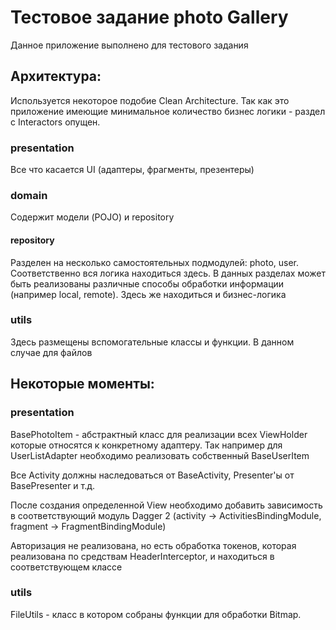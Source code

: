# Тестовое задание photo Gallery
Данное приложение выполнено для тестового задания 
## Архитектура:
Иcпользуется некоторое подобие Clean Architecture. Так как это приложение имеющие минимальное количество бизнес логики - раздел с Interactors опущен.
### presentation
Все что касается UI (адаптеры, фрагменты, презентеры)
### domain
Содержит модели (POJO) и repository 
#### repository
Разделен на несколько самостоятельных подмодулей: photo, user. Соответственно вся логика находиться здесь. 
В данных разделах может быть реализованы различные способы обработки информации (например local, remote). Здесь же находиться и бизнес-логика
### utils
Здесь размещены вспомогательные классы и функции. В данном случае для файлов

## Некоторые моменты:

### presentation
BasePhotoItem - абстрактный класс для реализации всех ViewHolder которые относятся к конкретному адаптеру. Так например для UserListAdapter необходимо реализовать собственный BaseUserItem

Все Activity должны наследоваться от BaseActivity, Presenter'ы от BasePresenter и т.д.

После создания определенной View необходимо добавить зависимость в соответствующий модуль Dagger 2 (activity -> ActivitiesBindingModule, fragment -> FragmentBindingModule)

Авторизация не реализована, но есть обработка токенов, которая реализована по средствам HeaderInterceptor, и находиться в соответствующем классе

### utils
FileUtils - класс в котором собраны функции для обработки Bitmap.
